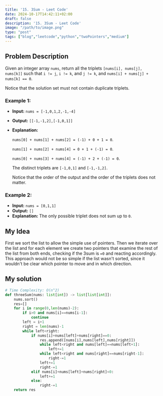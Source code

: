 ```yaml
---
title: '15. 3Sum - Leet Code'
date: 2024-10-17T14:42:11+02:00
draft: false
description: '15. 3Sum - Leet Code'
image: "/path/to/image.png"
type: "post"
tags: ["blog","leetcode","python","twoPointers","medium"]
---
```

## Problem Description

Given an integer array `nums`, return all the triplets `[nums[i], nums[j], nums[k]]` such that `i != j`, `i != k`, and `j != k`, and `nums[i] + nums[j] + nums[k] == 0`.

Notice that the solution set must not contain duplicate triplets.
### Example 1:
* **Input:** `nums = [-1,0,1,2,-1,-4]`
* **Output:** `[[-1,-1,2],[-1,0,1]]`
* **Explanation:**

	`nums[0] + nums[1] + nums[2] = (-1) + 0 + 1 = 0`.

	`nums[1] + nums[2] + nums[4] = 0 + 1 + (-1) = 0`.

	`nums[0] + nums[3] + nums[4] = (-1) + 2 + (-1) = 0`.

	The distinct triplets are `[-1,0,1]` and `[-1,-1,2]`.

	Notice that the order of the output and the order of the triplets does not matter.
### Example 2:
* **Input:** `nums = [0,1,1]`
* **Output:** `[]`
* **Explanation:** The only possible triplet does not sum up to `0`.

## My Idea

First we sort the list to allow the simple use of pointers. Then we iterate over the list and for each element we create two pointers that examine the rest of the list from both ends, checking if the 3sum is `=0` and reacting accordingly. This approach would not be so simple if the list wasn't sorted, since it wouldn't be clear which pointer to move and in which direction.
## My solution
```python
# Time Complexity: O(n^2)
def threeSum(nums: list[int]) -> list[list[int]]:
    nums.sort()
    res=[]
    for i in range(0,len(nums)-2):
        if i>0 and nums[i]==nums[i-1]:
            continue
        left = i+1
        right = len(nums)-1
        while left<right:
            if nums[i]+nums[left]+nums[right]==0:
                res.append([nums[i],nums[left],nums[right]])
                while left<right and nums[left]==nums[left+1]:
                    left+=1
                while left<right and nums[right]==nums[right-1]:
                    right-=1
                left+=1
                right-=1
            elif nums[i]+nums[left]+nums[right]<0:
                left+=1
            else:
                right-=1
    return res
```
